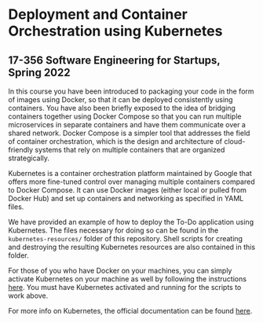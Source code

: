 # Deployment and Container Orchestration using Kubernetes
## 17-356 Software Engineering for Startups, Spring 2022

In this course you have been introduced to packaging your code in the form of images using Docker, so that it can be deployed consistently using containers. You have also been briefly exposed to the idea of bridging containers together using Docker Compose so that you can run multiple microservices in separate containers and have them communicate over a shared network. Docker Compose is a simpler tool that addresses the field of container orchestration, which is the design and architecture of cloud-friendly systems that rely on multiple containers that are organized strategically.

Kubernetes is a container orchestration platform maintained by Google that offers more fine-tuned control over managing multiple containers compared to Docker Compose. It can use Docker images (either local or pulled from Docker Hub) and set up containers and networking as specified in YAML files.

We have provided an example of how to deploy the To-Do application using Kubernetes. The files necessary for doing so can be found in the `kubernetes-resources/` folder of this repository. Shell scripts for creating and destroying the resulting Kubernetes resources are also contained in this folder.

For those of you who have Docker on your machines, you can simply activate Kubernetes on your machine as well by following the instructions [here](https://docs.docker.com/desktop/kubernetes/#enable-kubernetes). You must have Kubernetes activated and running for the scripts to work above.

For more info on Kubernetes, the official documentation can be found [here](https://kubernetes.io/docs/home/).


